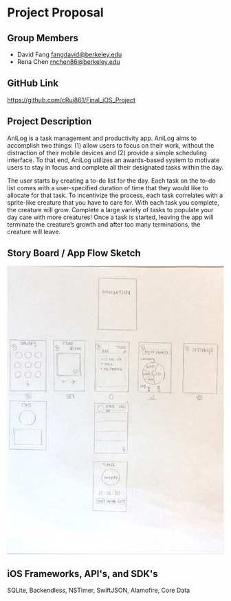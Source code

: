 # Project Proposal

## Group Members

* David Fang <fangdavid@berkeley.edu>
* Rena Chen <rnchen86@berkeley.edu>

## GitHub Link

https://github.com/cRui861/Final_iOS_Project

## Project Description

AniLog is a task management and productivity app. AniLog aims to accomplish two things: (1) allow users to focus on their work, without the distraction of their mobile devices and (2) provide a simple scheduling interface. To that end, AniLog utilizes an awards-based system to motivate users to stay in focus and complete all their designated tasks within the day.

The user starts by creating a to-do list for the day. Each task on the to-do list comes with a user-specified duration of time that they would like to allocate for that task. To incentivize the process, each task correlates with a sprite-like creature that you have to care for. With each task you complete, the creature will grow. Complete a large variety of tasks to populate your day care with more creatures! Once a task is started, leaving the app will terminate the creature’s growth and after too many terminations, the creature will leave.


## Story Board / App Flow Sketch

![Image of Storyboard Sketch](storyboard_sketch.jpg)

## iOS Frameworks, API's, and SDK's

SQLite, Backendless, NSTimer, SwiftJSON, Alamofire, Core Data
